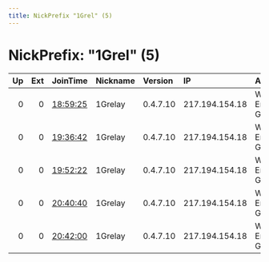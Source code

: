 ```yaml
---
title: NickPrefix "1Grel" (5)
---
```


# NickPrefix: "1Grel" (5)

|   Up |   Ext | JoinTime                                                                                              | Nickname   | Version   | IP             | AS                | CC   |   ORp |   Dirp | OS    | Contact                             |   eFamMembers |
|-----:|------:|:------------------------------------------------------------------------------------------------------|:-----------|:----------|:---------------|:------------------|:-----|------:|-------:|:------|:------------------------------------|--------------:|
|    0 |     0 | [18:59:25](https://nusenu.github.io/OrNetStats/w/relay/761AB3CBFF353F13FBC844B7D56BC6A4520160D4.html) | 1Grelay    | 0.4.7.10  | 217.194.154.18 | Wien Energie GmbH | at   | 46856 |      0 | Linux | 0xD2BDDAAEA71726EBF8FD20FF024359890 |             1 |
|    0 |     0 | [19:36:42](https://nusenu.github.io/OrNetStats/w/relay/E7C24E309A068BA8B37A860960ABA9AAC467CD8D.html) | 1Grelay    | 0.4.7.10  | 217.194.154.18 | Wien Energie GmbH | at   | 46856 |      0 | Linux | 0xD2BDDAAEA71726EBF8FD20FF024359890 |             1 |
|    0 |     0 | [19:52:22](https://nusenu.github.io/OrNetStats/w/relay/674E87EE8620652B7C74084B3C53109D575CCC75.html) | 1Grelay    | 0.4.7.10  | 217.194.154.18 | Wien Energie GmbH | at   | 46856 |      0 | Linux | 0xD2BDDAAEA71726EBF8FD20FF024359890 |             1 |
|    0 |     0 | [20:40:40](https://nusenu.github.io/OrNetStats/w/relay/91DE9D898024C3558457A8A599E047F127B7456C.html) | 1Grelay    | 0.4.7.10  | 217.194.154.18 | Wien Energie GmbH | at   | 46856 |      0 | Linux | 0xD2BDDAAEA71726EBF8FD20FF024359890 |             1 |
|    0 |     0 | [20:42:00](https://nusenu.github.io/OrNetStats/w/relay/986977248A2CC3D7F8A48183BC577B4776872FD0.html) | 1Grelay    | 0.4.7.10  | 217.194.154.18 | Wien Energie GmbH | at   | 46856 |      0 | Linux | 0xD2BDDAAEA71726EBF8FD20FF024359890 |             1 |
